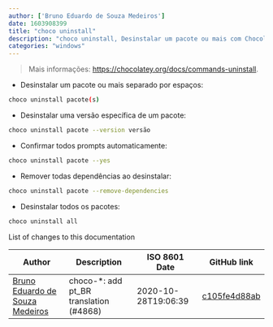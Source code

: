 ```yaml
---
author: ['Bruno Eduardo de Souza Medeiros']
date: 1603908399
title: "choco uninstall"
description: "choco uninstall, Desinstalar um pacote ou mais com Chocolatey."
categories: "windows"
---
```

> Mais informações: <https://chocolatey.org/docs/commands-uninstall>.

- Desinstalar um pacote ou mais separado por espaços:

```bash
choco uninstall pacote(s)
```

- Desinstalar uma versão específica de um pacote:

```bash
choco uninstall pacote --version versão
```

- Confirmar todos prompts automaticamente:

```bash
choco uninstall pacote --yes
```

- Remover todas dependências ao desinstalar:

```bash
choco uninstall pacote --remove-dependencies
```

- Desinstalar todos os pacotes:

```bash
choco uninstall all
```
List of changes to this documentation


Author | Description | ISO 8601 Date | GitHub link
------|-----|-----|-----
[Bruno Eduardo de Souza Medeiros](mailto:50559336+brunoeduardodev@users.noreply.github.com) | choco-*: add pt_BR translation (#4868) | 2020-10-28T19:06:39 | [c105fe4d88ab](https://github.com/tldr-pages/tldr/commit/c105fe4d88ab88c28163213bd25cae1fcdfebdc6)

